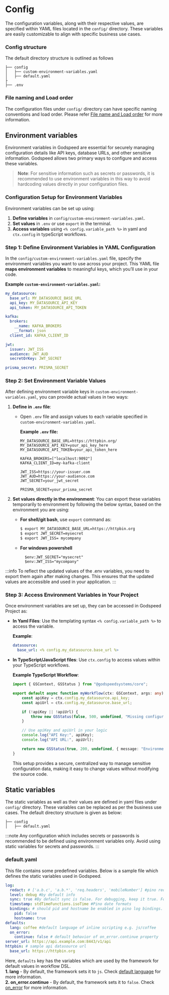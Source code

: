 # Config

The configuration variables, along with their respective values, are specified within YAML files located in the `config/` directory. These variables are easily customizable to align with specific business use cases. 
### Config structure
The default directory structure is outlined as follows

```
├── config
│   ├── custom-environment-variables.yaml
│   ├── default.yaml
├
├── .env
```

### File naming and Load order
The configuration files under `config/` directory can have specific naming conventions and load order. Please refer [File name and Load order](https://github.com/node-config/node-config/wiki/Configuration-Files#file-load-order) for more information.


## Environment variables

Environment variables in Godspeed are essential for securely managing configuration details like API keys, database URLs, and other sensitive information. Godspeed allows two primary ways to configure and access these variables.

> **Note**: For sensitive information such as secrets or passwords, it is recommended to use environment variables in this way to avoid hardcoding values directly in your configuration files.

### Configuration Setup for Environment Variables

Environment variables can be set up using: 
1. **Define variables** in `config/custom-environment-variables.yaml`.
2. **Set values** in `.env` or use `export` in the terminal.
3. **Access variables** using `<% config.variable_path %>` in yaml and `ctx.config` in typeScript workflows.

### Step 1: Define Environment Variables in YAML Configuration

In the `config/custom-environment-variables.yaml` file, specify the environment variables you want to use across your project. This YAML file **maps environment variables** to meaningful keys, which you’ll use in your code.

**Example `custom-environment-variables.yaml`:**

```yaml
my_datasource:
  base_url: MY_DATASOURCE_BASE_URL
  api_key: MY_DATASOURCE_API_KEY
  api_token: MY_DATASOURCE_API_TOKEN

kafka:
  brokers:
    __name: KAFKA_BROKERS
    __format: json
  client_id: KAFKA_CLIENT_ID

jwt:
  issuer: JWT_ISS
  audience: JWT_AUD
  secretOrKey: JWT_SECRET

prisma_secret: PRISMA_SECRET
```

### Step 2: Set Environment Variable Values

After defining environment variable keys in `custom-environment-variables.yaml`, you can provide actual values in two ways:

1. **Define in `.env` file**:
   - Open `.env` file and assign values to each variable specified in `custom-environment-variables.yaml`.

     **Example `.env` file:**
     ```plaintext
     MY_DATASOURCE_BASE_URL=https://httpbin.org/
     MY_DATASOURCE_API_KEY=your_api_key_here
     MY_DATASOURCE_API_TOKEN=your_api_token_here
     
     KAFKA_BROKERS=["localhost:9092"]
     KAFKA_CLIENT_ID=my-kafka-client
     
     JWT_ISS=https://your-issuer.com
     JWT_AUD=https://your-audience.com
     JWT_SECRET=your_jwt_secret
     
     PRISMA_SECRET=your_prisma_secret
     ```

2. **Set values directly in the environment**:
    You can export these variables temporarily to environment by following the below syntax, based on the environment you are using:
    - **For shell/git bash**, use `export` command as:
      ```bash
      $ export MY_DATASOURCE_BASE_URL=https://httpbin.org
      $ export JWT_SECRET=mysecret
      $ export JWT_ISS= mycompany
      ```
    - **For windows powershell**
      ```
        $env:JWT_SECRET="mysecret"
        $env:JWT_ISS="mycompany"
      ```

:::info To reflect the updated values of the .env variables, you need to export them again after making changes. This ensures that the updated values are accessible and used in your application.
:::


### Step 3: Access Environment Variables in Your Project

Once environment variables are set up, they can be accessed in Godspeed Project as:

- **In Yaml Files**: Use the templating syntax `<% config.variable_path %>` to access the variable.
  
  **Example**:
  ```yaml
  datasource:
    base_url: <% config.my_datasource.base_url %>
  ```

- **In TypeScript/JavaScript files**:
  Use `ctx.config` to access values within your TypeScript workflows.

  **Example TypeScript Workflow**:
  ```typescript
  import { GSContext, GSStatus } from "@godspeedsystems/core";

  export default async function myWorkflow(ctx: GSContext, args: any) {
      const apiKey = ctx.config.my_datasource.api_key;
      const apiUrl = ctx.config.my_datasource.base_url;

      if (!apiKey || !apiUrl) {
          throw new GSStatus(false, 500, undefined, "Missing configuration variables");
      }

      // Use apiKey and apiUrl in your logic
      console.log("API Key:", apiKey);
      console.log("API URL:", apiUrl);

      return new GSStatus(true, 200, undefined, { message: "Environment variables accessed successfully" });
  }
  ```
  This setup provides a secure, centralized way to manage sensitive configuration data, making it easy to change values without modifying the source code.


## Static variables
The static variables as well as their values are defined in yaml files under `config/` directory. These variables can be replaced as per the business use cases. The default directory structure is given as below:

```
├── config
│   ├── default.yaml
```

:::note
Any configuration which includes secrets or passwords is recommended to be defined using environment variables only. Avoid using static variables for secrets and passwords.
:::

### default.yaml
This file contains some predefined variables. Below is a sample file which defines the static variables used in Godspeed.
```yaml
log:
  redact: # ['a.b.c', 'a.b.*', 'req.headers', 'mobileNumber'] #pino redact rules. Default null.
  level: debug #by default info
  sync: true #By default sync is false. For debugging, keep it true. For performance keep it false.
  timestamp: stdTimeFunctions.isoTime #Pino date formats
  bindings: # should pid and hostname be enabled in pino log bindings.
    pid: false
    hostname: true 
defaults:
  lang: coffee #default language of inline scripting e.g. js/coffee
  on_error:
    continue: false # default behavior of on_error.continue property
server_url: https://api.example.com:8443/v1/api
httpbin: # sample api datasource url
  base_url: https://httpbin.org
```

Here, `defaults` key has the variables which are used by the framework for default values in workflow DSL.    
**1. lang** - By default, the framework sets it to `js`. Check [default language](../inline-scripting/overview.md/#default-language-at-global-level) for more information.   
**2. on_error.continue** - By default, the framework sets it to `false`. Check [on_error](../workflows/yaml-workflows/workflow-dsl.md/#error-handling) for more information.

